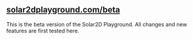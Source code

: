 ## [solar2dplayground.com/beta](https://www.solar2dplayground.com/beta)

This is the beta version of the Solar2D Playground. All changes and new features are first tested here.
